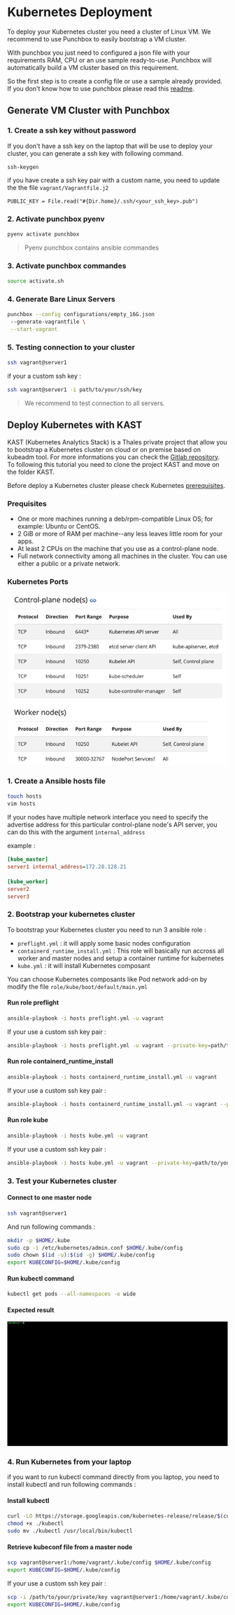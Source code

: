 ﻿#  Kubernetes Deployment


To deploy your Kubernetes cluster you need a cluster of Linux VM. We recommend to use Punchbox to easily bootstrap a VM cluster.

With punchbox you just need to configured a json file with your requirements RAM, CPU or an use sample ready-to-use. Punchbox will automatically build a VM cluster based on this requirement.

So the first step is to create a config file or use a sample already provided.
If you don't know how to use punchbox please read this [readme](../README.md).

## Generate VM Cluster with Punchbox

### 1. Create a ssh key without password

If you don't have a ssh key on the laptop that will be use to deploy your cluster, you can generate a ssh key with following command.

```ssh
ssh-keygen
```
if you have create a ssh key pair with a custom name, you need to update the the file ``vagrant/Vagrantfile.j2``

```jinja
PUBLIC_KEY = File.read("#{Dir.home}/.ssh/<your_ssh_key>.pub")
```

### 2. Activate punchbox pyenv

 ```sh
pyenv activate punchbox
```

> Pyenv punchbox contains ansible commandes

### 3. Activate punchbox commandes

 ```sh
source activate.sh
```


### 4. Generate Bare Linux Servers
```sh
punchbox --config configurations/empty_16G.json
 --generate-vagrantfile \
 --start-vagrant
```


### 5. Testing connection to your cluster

```sh
ssh vagrant@server1
```

if your a custom ssh key :

```sh
ssh vagrant@server1 -i path/to/your/ssh/key
```

> We recommend to test connection to all servers.


##  Deploy Kubernetes with KAST

KAST (Kubernetes Analytics Stack) is a Thales private project that allow you to bootstrap a Kubernetes cluster on cloud or on premise based on kubeadm tool.
For more informations you can check the [Gitlab repository](https://gitlab.thalesdigital.io/sixdt/kast).
To following this tutorial you need to clone the project KAST and move on the folder KAST.

Before deploy a Kubernetes cluster please check Kubernetes [prerequisites](https://kubernetes.io/docs/setup/production-environment/tools/kubeadm/create-cluster-kubeadm/).

### Prequisites

-   One or more machines running a deb/rpm-compatible Linux OS; for example: Ubuntu or CentOS.
-   2 GiB or more of RAM per machine--any less leaves little room for your apps.
-   At least 2 CPUs on the machine that you use as a control-plane node.
-   Full network connectivity among all machines in the cluster. You can use either a public or a private network.

### Kubernetes Ports


![](./images/kubernetes_prerequisites_port.png)

### 1. Create a Ansible hosts file

 ```sh
touch hosts
vim hosts
```

If your nodes have multiple network interface you need to specify the advertise address for this particular control-plane node's API server, you can do this with the argument ``ìnternal_address``

example  :

```ini
[kube_master]
server1 internal_address=172.28.128.21

[kube_worker]
server2
server3
```


### 2. Bootstrap your kubernetes cluster

To bootstrap your Kubernetes cluster you need to run 3 ansible role :

 - `preflight.yml` : it will apply some basic nodes configuration
 - `containerd_runtime_install.yml` : This role will basically run accross all worker and master nodes and setup a container runtime for kubernetes
 - `kube.yml` : it will install Kubernetes composant

You can choose Kubernetes composants like Pod network add-on by modify the file ``role/kube/boot/default/main.yml``


#### Run role preflight 
```sh
ansible-playbook -i hosts preflight.yml -u vagrant
```
If your use a custom ssh key pair : 
```sh
ansible-playbook -i hosts preflight.yml -u vagrant --private-key=path/to/your/ssh/private/key
```

#### Run role containerd_runtime_install 
```sh
ansible-playbook -i hosts containerd_runtime_install.yml -u vagrant
```
If your use a custom ssh key pair : 
```sh
ansible-playbook -i hosts containerd_runtime_install.yml -u vagrant --private-key=path/to/your/ssh/private/key
```

#### Run role kube 
```sh
ansible-playbook -i hosts kube.yml -u vagrant
```
If your use a custom ssh key pair : 
```sh
ansible-playbook -i hosts kube.yml -u vagrant --private-key=path/to/your/ssh/private/key
```


### 3. Test your Kubernetes cluster

#### Connect  to one master node

```sh
ssh vagrant@server1
```

And run following commands : 

```sh
mkdir -p $HOME/.kube
sudo cp -i /etc/kubernetes/admin.conf $HOME/.kube/config
sudo chown $(id -u):$(id -g) $HOME/.kube/config
export KUBECONFIG=$HOME/.kube/config
```

#### Run kubectl command

```sh
kubectl get pods --all-namespaces -o wide
```

#### Expected result

![](./images/test_kube.gif)

### 4. Run Kubernetes from your laptop

if you want to run kubectl command directly from you laptop, you need to install kubectl and run following commands :


#### Install kubectl
```sh
curl -LO https://storage.googleapis.com/kubernetes-release/release/$(curl -s https://storage.googleapis.com/kubernetes-release/release/stable.txt)/bin/linux/amd64/kubectl
chmod +x ./kubectl
sudo mv ./kubectl /usr/local/bin/kubectl
```

#### Retrieve kubeconf file from a master node
```sh
scp vagrant@server1:/home/vagrant/.kube/config $HOME/.kube/config
export KUBECONFIG=$HOME/.kube/config
```

If your use a custom ssh key pair : 

```sh
scp -i /path/to/your/private/key vagrant@server1:/home/vagrant/.kube/config  $HOME/.kube/config
export KUBECONFIG=$HOME/.kube/config
```

